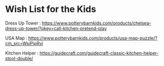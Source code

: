 # Wish List for the Kids

Dress Up Tower : https://www.potterybarnkids.com/products/chelsea-dress-up-tower/?pkey=call-kitchen-pretend-play

USA Map : https://www.potterybarnkids.com/products/usa-map-puzzle/?cm_src=WsiPipRvi

Kitchen Helper : https://guidecraft.com/guidecraft-classic-kitchen-helper-stool-double/





